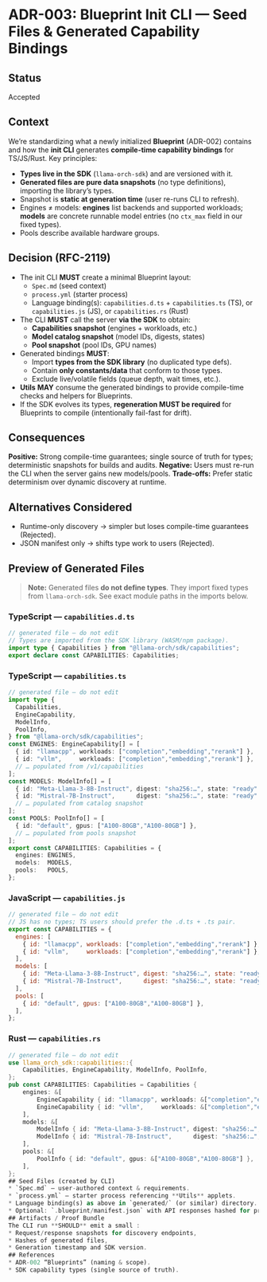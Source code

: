 # ADR-003: Blueprint Init CLI — Seed Files & Generated Capability Bindings
## Status
Accepted
## Context
We’re standardizing what a newly initialized **Blueprint** (ADR-002) contains and how the **init CLI** generates **compile-time capability bindings** for TS/JS/Rust.
Key principles:
* **Types live in the SDK** (`llama-orch-sdk`) and are versioned with it.
* **Generated files are pure data snapshots** (no type definitions), importing the library’s types.
* Snapshot is **static at generation time** (user re-runs CLI to refresh).
* Engines ≠ models: **engines** list backends and supported workloads; **models** are concrete runnable model entries (no `ctx_max` field in our fixed types).
* Pools describe available hardware groups.
## Decision (RFC-2119)
* The init CLI **MUST** create a minimal Blueprint layout:
  * `Spec.md` (seed context)
  * `process.yml` (starter process)
  * Language binding(s): `capabilities.d.ts` + `capabilities.ts` (TS), or `capabilities.js` (JS), or `capabilities.rs` (Rust)
* The CLI **MUST** call the server **via the SDK** to obtain:
  * **Capabilities snapshot** (engines + workloads, etc.)
  * **Model catalog snapshot** (model IDs, digests, states)
  * **Pool snapshot** (pool IDs, GPU names)
* Generated bindings **MUST**:
  * Import **types from the SDK library** (no duplicated type defs).
  * Contain **only constants/data** that conform to those types.
  * Exclude live/volatile fields (queue depth, wait times, etc.).
* **Utils** **MAY** consume the generated bindings to provide compile-time checks and helpers for Blueprints.
* If the SDK evolves its types, **regeneration MUST be required** for Blueprints to compile (intentionally fail-fast for drift).
## Consequences
**Positive:** Strong compile-time guarantees; single source of truth for types; deterministic snapshots for builds and audits.
**Negative:** Users must re-run the CLI when the server gains new models/pools.
**Trade-offs:** Prefer static determinism over dynamic discovery at runtime.
## Alternatives Considered
* Runtime-only discovery → simpler but loses compile-time guarantees (Rejected).
* JSON manifest only → shifts type work to users (Rejected).
## Preview of Generated Files
> **Note:** Generated files **do not define types**. They import fixed types from `llama-orch-sdk`. See exact module paths in the imports below.
### TypeScript — `capabilities.d.ts`
```ts
// generated file — do not edit
// Types are imported from the SDK library (WASM/npm package).
import type { Capabilities } from "@llama-orch/sdk/capabilities";
export declare const CAPABILITIES: Capabilities;
```
### TypeScript — `capabilities.ts`
```ts
// generated file — do not edit
import type {
  Capabilities,
  EngineCapability,
  ModelInfo,
  PoolInfo,
} from "@llama-orch/sdk/capabilities";
const ENGINES: EngineCapability[] = [
  { id: "llamacpp", workloads: ["completion","embedding","rerank"] },
  { id: "vllm",     workloads: ["completion","embedding","rerank"] },
  // … populated from /v1/capabilities
];
const MODELS: ModelInfo[] = [
  { id: "Meta-Llama-3-8B-Instruct", digest: "sha256:…", state: "ready" },
  { id: "Mistral-7B-Instruct",      digest: "sha256:…", state: "ready" },
  // … populated from catalog snapshot
];
const POOLS: PoolInfo[] = [
  { id: "default", gpus: ["A100-80GB","A100-80GB"] },
  // … populated from pools snapshot
];
export const CAPABILITIES: Capabilities = {
  engines: ENGINES,
  models:  MODELS,
  pools:   POOLS,
};
```
### JavaScript — `capabilities.js`
```js
// generated file — do not edit
// JS has no types; TS users should prefer the .d.ts + .ts pair.
export const CAPABILITIES = {
  engines: [
    { id: "llamacpp", workloads: ["completion","embedding","rerank"] },
    { id: "vllm",     workloads: ["completion","embedding","rerank"] },
  ],
  models: [
    { id: "Meta-Llama-3-8B-Instruct", digest: "sha256:…", state: "ready" },
    { id: "Mistral-7B-Instruct",      digest: "sha256:…", state: "ready" },
  ],
  pools: [
    { id: "default", gpus: ["A100-80GB","A100-80GB"] },
  ],
};
```
### Rust — `capabilities.rs`
```rust
// generated file — do not edit
use llama_orch_sdk::capabilities::{
    Capabilities, EngineCapability, ModelInfo, PoolInfo,
};
pub const CAPABILITIES: Capabilities = Capabilities {
    engines: &[
        EngineCapability { id: "llamacpp", workloads: &["completion","embedding","rerank"] },
        EngineCapability { id: "vllm",     workloads: &["completion","embedding","rerank"] },
    ],
    models: &[
        ModelInfo { id: "Meta-Llama-3-8B-Instruct", digest: "sha256:…", state: "ready" },
        ModelInfo { id: "Mistral-7B-Instruct",      digest: "sha256:…", state: "ready" },
    ],
    pools: &[
        PoolInfo { id: "default", gpus: &["A100-80GB","A100-80GB"] },
    ],
};
## Seed Files (created by CLI)
* `Spec.md` — user-authored context & requirements.
* `process.yml` — starter process referencing **Utils** applets.
* Language binding(s) as above in `generated/` (or similar) directory.
* Optional: `.blueprint/manifest.json` with API responses hashed for provenance.
## Artifacts / Proof Bundle
The CLI run **SHOULD** emit a small :
* Request/response snapshots for discovery endpoints,
* Hashes of generated files,
* Generation timestamp and SDK version.
## References
* ADR-002 “Blueprints” (naming & scope).
* SDK capability types (single source of truth).
